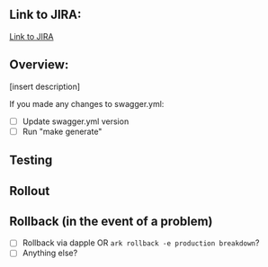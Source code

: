 ## Link to JIRA:
[Link to JIRA](url)

## Overview:
[insert description]

If you made any changes to swagger.yml:
- [ ] Update swagger.yml version
- [ ] Run "make generate"

## Testing

## Rollout

## Rollback (in the event of a problem)
- [ ] Rollback via dapple OR `ark rollback -e production breakdown`?
- [ ] Anything else?
